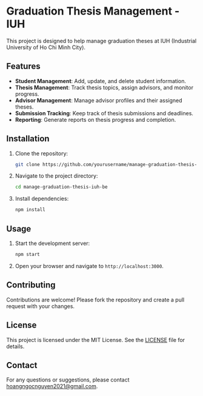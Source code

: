 # Graduation Thesis Management - IUH

This project is designed to help manage graduation theses at IUH (Industrial University of Ho Chi Minh City).

## Features

-   **Student Management**: Add, update, and delete student information.
-   **Thesis Management**: Track thesis topics, assign advisors, and monitor progress.
-   **Advisor Management**: Manage advisor profiles and their assigned theses.
-   **Submission Tracking**: Keep track of thesis submissions and deadlines.
-   **Reporting**: Generate reports on thesis progress and completion.

## Installation

1. Clone the repository:
    ```bash
    git clone https://github.com/yourusername/manage-graduation-thesis-iuh-be.git
    ```
2. Navigate to the project directory:
    ```bash
    cd manage-graduation-thesis-iuh-be
    ```
3. Install dependencies:
    ```bash
    npm install
    ```

## Usage

1. Start the development server:
    ```bash
    npm start
    ```
2. Open your browser and navigate to `http://localhost:3000`.

## Contributing

Contributions are welcome! Please fork the repository and create a pull request with your changes.

## License

This project is licensed under the MIT License. See the [LICENSE](LICENSE) file for details.

## Contact

For any questions or suggestions, please contact hoangngocnguyen2021@gmail.com.
